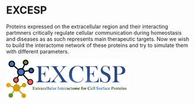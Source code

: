 # EXCESP
Proteins expressed on the extracellular region and their interacting partmners critically regulate cellular communication during homeostasis and diseases as as such represents main therapeutic targets. Now we wish to build the interactome network  of these proteins and try to simulate them with different parameters.

![EXCESP](/data/Slide2.jpg)
